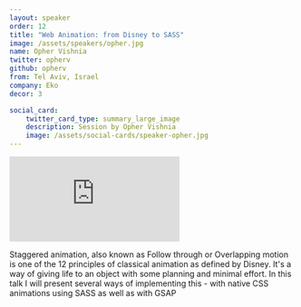 ```yaml
---
layout: speaker
order: 12
title: "Web Animation: from Disney to SASS"
image: /assets/speakers/opher.jpg
name: Opher Vishnia
twitter: opherv
github: opherv
from: Tel Aviv, Israel
company: Eko
decor: 3

social_card:
    twitter_card_type: summary_large_image
    description: Session by Opher Vishnia
    image: /assets/social-cards/speaker-opher.jpg
---
```



<div class="speaker-youtube">
    <iframe src="https://www.youtube.com/embed/d3SP_wi23i0?rel=0" frameborder="0" allow="autoplay; encrypted-media" allowfullscreen></iframe>
</div>

Staggered animation, also known as Follow through or Overlapping motion is one of the 12 principles of classical animation as defined by Disney. It's a way of giving life to an object with some planning and minimal effort. In this talk I will present several ways of implementing this - with native CSS animations using SASS as well as with GSAP
